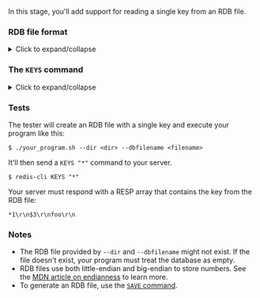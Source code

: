 In this stage, you'll add support for reading a single key from an RDB file.

### RDB file format

<details>
  <summary>Click to expand/collapse</summary>
#### RDB file format overview

Here are the different sections of the RDB file, in order:

1.  Header section
2.  Metadata section
3.  Database section
4.  End of file section

RDB files use special encodings to store different types of data. The ones relevant to this stage are "size encoding" and "string encoding." These are explained near the end of this page.

The following breakdown of the RDB file format is based on [Redis RDB File Format](https://rdb.fnordig.de/file_format.html) by Jan-Erik Rediger. We’ve only included the parts that are relevant to this stage.

#### Header section

RDB files begin with a header section, which looks something like this:
```
52 45 44 49 53 30 30 31 31  // Magic string + version number (ASCII): "REDIS0011".
```

The header contains the magic string `REDIS`, followed by a four-character RDB version number. In this challenge, the test RDB files all use version 11. So, the header is always `REDIS0011`.

#### Metadata section

Next is the metadata section. It contains zero or more "metadata subsections," which each specify a single metadata attribute. Here's an example of a metadata subsection that specifies `redis-ver`:
```
FA                             // Indicates the start of a metadata subsection.
09 72 65 64 69 73 2D 76 65 72  // The name of the metadata attribute (string encoded): "redis-ver".
06 36 2E 30 2E 31 36           // The value of the metadata attribute (string encoded): "6.0.16".
```

The metadata name and value are always string encoded.

#### Database section

Next is the database section. It contains zero or more "database subsections," which each describe a single database. Here's an example of a database subsection:
```
FE                       // Indicates the start of a database subsection.
00                       /* The index of the database (size encoded).
                            Here, the index is 0. */

FB                       // Indicates that hash table size information follows.
03                       /* The size of the hash table that stores the keys and values (size encoded).
                            Here, the total key-value hash table size is 3. */
02                       /* The size of the hash table that stores the expires of the keys (size encoded).
                            Here, the number of keys with an expiry is 2. */
```

```
00                       /* The 1-byte flag that specifies the value’s type and encoding.
                            Here, the flag is 0, which means "string." */
06 66 6F 6F 62 61 72     // The name of the key (string encoded). Here, it's "foobar".
06 62 61 7A 71 75 78     // The value (string encoded). Here, it's "bazqux".
```

```
FC                       /* Indicates that this key ("foo") has an expire,
                            and that the expire timestamp is expressed in milliseconds. */
15 72 E7 07 8F 01 00 00  /* The expire timestamp, expressed in Unix time,
                            stored as an 8-byte unsigned long, in little-endian (read right-to-left).
                            Here, the expire timestamp is 1713824559637. */
00                       // Value type is string.
03 66 6F 6F              // Key name is "foo".
03 62 61 72              // Value is "bar".
```

```
FD                       /* Indicates that this key ("baz") has an expire,
                            and that the expire timestamp is expressed in seconds. */
52 ED 2A 66              /* The expire timestamp, expressed in Unix time,
                            stored as an 4-byte unsigned integer, in little-endian (read right-to-left).
                            Here, the expire timestamp is 1714089298. */
00                       // Value type is string.
03 62 61 7A              // Key name is "baz".
03 71 75 78              // Value is "qux".
```

Here's a more formal description of how each key-value pair is stored:

1. Optional expire information (one of the following):
    * Timestamp in seconds:
          1.  `FD`
          2.  Expire timestamp in seconds (4-byte unsigned integer)
    * Timestamp in milliseconds:
          1.  `FC`
          2.  Expire timestamp in milliseconds (8-byte unsigned long)
2. Value type (1-byte flag)
3. Key (string encoded)
4. Value (encoding depends on value type)

#### End of file section

This section marks the end of the file. It looks something like this:
```
FF                       /* Indicates that the file is ending,
                            and that the checksum follows. */
89 3b b7 4e f8 0f 77 19  // An 8-byte CRC64 checksum of the entire file.
```

#### Size encoding

Size-encoded values specify the size of something. Here are some examples:
- The database indexes and hash table sizes are size encoded.
- String encoding begins with a size-encoded value that specifies the number of characters in the string.
- List encoding begins with a size-encoded value that specifies the number of elements in the list.

The first (most significant) two bits of a size-encoded value indicate how the value should be parsed. Here's a guide (bits are shown in both hexadecimal and binary):
```
/* If the first two bits are 0b00:
   The size is the remaining 6 bits of the byte.
   In this example, the size is 10: */
0A
00001010

/* If the first two bits are 0b01:
   The size is the next 14 bits
   (remaining 6 bits in the first byte, combined with the next byte),
   in big-endian (read left-to-right).
   In this example, the size is 700: */
42 BC
01000010 10111100

/* If the first two bits are 0b10:
   Ignore the remaining 6 bits of the first byte.
   The size is the next 4 bytes, in big-endian (read left-to-right).
   In this example, the size is 17000: */
80 00 00 42 68
10000000 00000000 00000000 01000010 01101000

/* If the first two bits are 0b11:
   The remaining 6 bits specify a type of string encoding.
   See string encoding section. */
```

#### String encoding

A string-encoded value consists of two parts:
1.  The size of the string (size encoded).
2.  The string.

Here's an example:
```
/* The 0x0D size specifies that the string is 13 characters long.
   The remaining characters spell out "Hello, World!". */
0D 48 65 6C 6C 6F 2C 20 57 6F 72 6C 64 21
```

For sizes that begin with `0b11`, the remaining 6 bits indicate a type of string format:
```
/* The 0xC0 size indicates the string is an 8-bit integer.
   In this example, the string is "123". */
C0 7B

/* The 0xC1 size indicates the string is a 16-bit integer.
   The remaining bytes are in little-endian (read right-to-left).
   In this example, the string is "12345". */
C1 39 30

/* The 0xC2 size indicates the string is a 32-bit integer.
   The remaining bytes are in little-endian (read right-to-left),
   In this example, the string is "1234567". */
C2 87 D6 12 00

/* The 0xC3 size indicates that the string is compressed with the LZF algorithm.
   You will not encounter LZF-compressed strings in this challenge. */
C3 ...
```
</details>


### The `KEYS` command
<details>
  <summary>Click to expand/collapse</summary>

The [`KEYS command`](https://redis.io/docs/latest/commands/keys/) returns all the keys that match a given pattern, as a RESP array:
```
$ redis-cli SET foo bar
OK
$ redis-cli SET baz qux
OK
$ redis-cli KEYS "f*"
1) "foo"
```

When the pattern is `*`, the command returns all the keys in the database:
```
$ redis-cli KEYS "*"
1) "baz"
2) "foo"
```

In this stage, you must add support for the `KEYS` command. However, you only need to support the `*` pattern.
</details>

### Tests

The tester will create an RDB file with a single key and execute your program like this:
```
$ ./your_program.sh --dir <dir> --dbfilename <filename>
```

It'll then send a `KEYS "*"` command to your server.
```
$ redis-cli KEYS "*"
```

Your server must respond with a RESP array that contains the key from the RDB file:
```
*1\r\n$3\r\nfoo\r\n
```

### Notes

- The RDB file provided by `--dir` and `--dbfilename` might not exist. If the file doesn't exist, your program must treat the database as empty.
- RDB files use both little-endian and big-endian to store numbers. See the [MDN article on endianness](https://developer.mozilla.org/en-US/docs/Glossary/Endianness) to learn more.
- To generate an RDB file, use the [`SAVE` command](https://redis.io/docs/latest/commands/save/).
